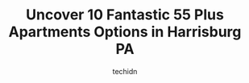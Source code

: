 ---
layout: ampstory
image: https://i0.wp.com/www.depkes.org/wp-content/uploads/2023/06/55-plus-apartments-0-in-harrisburg-pa-1685815757.jpeg?resize=640,853
author: techidn
featured: false
description: Discover the impressive array of 55 Plus Apartments options in Harrisburg PA, where you can find 10 of the largest 55 Plus Apartments establishments in the area. From renowned classics to hi
title: Uncover 10 Fantastic 55 Plus Apartments Options in Harrisburg PA
cover:
   title: Uncover 10 Fantastic 55 Plus Apartments Options in Harrisburg PA
   subtitle: Rickpate
   background: https://www.depkes.org/wp-content/uploads/2023/06/55-plus-apartments-0-in-harrisburg-pa-1685815757.jpeg

pages: 
 - layout: thirds
   top: <h1>#1 Holiday Essex House</h1>
   bottom: "<p>Very nice place.  I have a family friend who is a resident there.  He enjoys the food and different activities they offer.  His little apartment is very nice.  A small ki</p>"
   background: https://www.depkes.org/wp-content/uploads/2023/06/55-plus-apartments-1-in-harrisburg-pa-1685815757.jpeg
   backgroundblur: true
 - layout: thirds
   top: <h1>#2 Ecumenical Retirement Community</h1>
   bottom: "<p>Ecumenical is an excellent facility and I feel very fortunate that my mother is there. Jason went above and beyond helping with admission, Ashlee is great to work with, a</p>"
   background: https://www.depkes.org/wp-content/uploads/2023/06/55-plus-apartments-2-in-harrisburg-pa-1685815757.png
   cta:
      link: https://www.depkes.org/blog/uncover-10-fantastic-55-plus-apartments-options-in-harrisburg-pa/
      text: Uncover 10 Fantastic 55 Plus Apartments Options in Harrisburg PA
 - layout: thirds
   top: <h1>#3 Glass Factory</h1>
   bottom: "<p>north, 1841 N 3rd St, Harrisburg, PA 17102, United States</p>"
   background: https://www.depkes.org/wp-content/uploads/2023/06/55-plus-apartments-3-in-harrisburg-pa-1685815758.jpeg
   cta:
      link: https://www.depkes.org/blog/uncover-10-fantastic-55-plus-apartments-options-in-harrisburg-pa/
      text: Uncover 10 Fantastic 55 Plus Apartments Options in Harrisburg PA
 - layout: thirds
   top: <h1>#4 Court at Washington Square</h1>
   bottom: "<p>225 Mary St, Harrisburg, PA 17104, United States</p>"
   background: https://images.unsplash.com/photo-1615749413727-825b59a857b5?ixlib=rb-4.0.3&ixid=MnwxMjA3fDB8MHxwaG90by1wYWdlfHx8fGVufDB8fHx8&auto=format&fit=crop&w=640&h=853&q=80
   cta:
      link: https://www.depkes.org/blog/uncover-10-fantastic-55-plus-apartments-options-in-harrisburg-pa/
      text: Uncover 10 Fantastic 55 Plus Apartments Options in Harrisburg PA
 - layout: thirds
   top: <h1>#5 Ryan Homes at Blue Ridge 55+ Villas</h1>
   bottom: "<p>2350 Caroline Ln, Harrisburg, PA 17110, United States</p>"
   background: https://images.unsplash.com/photo-1614648718611-0635f29016cb?ixlib=rb-4.0.3&ixid=MnwxMjA3fDB8MHxwaG90by1wYWdlfHx8fGVufDB8fHx8&auto=format&fit=crop&w=640&h=853&q=80
   cta:
      link: https://www.depkes.org/blog/uncover-10-fantastic-55-plus-apartments-options-in-harrisburg-pa/
      text: Uncover 10 Fantastic 55 Plus Apartments Options in Harrisburg PA
 - layout: thirds
   top: <h1>#6 Pheasant Hill Estates</h1>
   bottom: "<p>4400 Pheasant Hill Rd, Harrisburg, PA 17110, United States</p>"
   background: https://images.unsplash.com/photo-1534312527009-56c7016453e6?ixlib=rb-4.0.3&ixid=MnwxMjA3fDB8MHxwaG90by1wYWdlfHx8fGVufDB8fHx8&auto=format&fit=crop&w=640&h=853&q=80
   cta:
      link: https://www.depkes.org/blog/uncover-10-fantastic-55-plus-apartments-options-in-harrisburg-pa/
      text: Uncover 10 Fantastic 55 Plus Apartments Options in Harrisburg PA
 - layout: thirds
   top: <h1>#7 Brookdale Harrisburg</h1>
   bottom: "<p>3560 N Progress Ave, Harrisburg, PA 17110, United States</p>"
   background: https://images.unsplash.com/photo-1462556791646-c201b8241a94?ixlib=rb-4.0.3&ixid=MnwxMjA3fDB8MHxwaG90by1wYWdlfHx8fGVufDB8fHx8&auto=format&fit=crop&w=640&h=853&q=80
   cta:
      link: https://www.depkes.org/blog/uncover-10-fantastic-55-plus-apartments-options-in-harrisburg-pa/
      text: Uncover 10 Fantastic 55 Plus Apartments Options in Harrisburg PA
 - layout: thirds
   middle: Continue reading...
   background: https://images.unsplash.com/photo-1527067829737-402993088e6b?ixlib=rb-4.0.3&ixid=MnwxMjA3fDB8MHxwaG90by1wYWdlfHx8fGVufDB8fHx8&auto=format&fit=crop&w=640&h=853&q=80
   cta:
      link: https://www.depkes.org/blog/uncover-10-fantastic-55-plus-apartments-options-in-harrisburg-pa/
      text: Uncover 10 Fantastic 55 Plus Apartments Options in Harrisburg PA
      
---